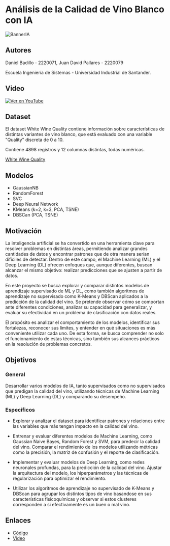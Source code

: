 # Análisis de la Calidad de Vino Blanco con IA

![BannerIA](https://github.com/user-attachments/assets/fe1eb49f-834b-4466-a65d-0aee8f999542)

## Autores
Daniel Badillo - 2220071, Juan David Pallares - 2220079

Escuela Ingeniería de Sistemas - Universidad Industrial de Santander.

## Video
[![Ver en YouTube](https://img.youtube.com/vi/LSTgxtzRElw/hqdefault.jpg)](https://youtu.be/LSTgxtzRElw?feature=shared)

## Dataset
El dataset White Wine Quality contiene información sobre características de distintas variantes de vino blanco, que está evaluado con una variable "Quality" discreta de 0 a 10. 

Contiene 4898 registros y 12 columnas distintas, todas numéricas.

[White Wine Quality](https://www.kaggle.com/datasets/piyushagni5/white-wine-quality/data)

## Modelos
- GaussianNB
- RandomForest
- SVC
- Deep Neural Network
- KMeans (k=2, k=3, PCA, TSNE)
- DBSCan (PCA, TSNE)

## Motivación
La inteligencia artificial se ha convertido en una herramienta clave para resolver problemas en distintas áreas, permitiendo analizar grandes cantidades de datos y encontrar patrones que de otra manera serían difíciles de detectar. Dentro de este campo, el Machine Learning (ML) y el Deep Learning (DL) ofrecen enfoques que, aunque diferentes, buscan alcanzar el mismo objetivo: realizar predicciones que se ajusten a partir de datos.

En este proyecto se busca explorar y comparar distintos modelos de aprendizaje supervisado de ML y DL, como también algoritmos de aprendizaje no supervisado como K-Means y DBScan aplicados a la predicción de la calidad del vino. Se pretende observar cómo se comportan ante diferentes condiciones, analizar su capacidad para generalizar, y evaluar su efectividad en un problema de clasificación con datos reales.

El propósito es analizar el comportamiento de los modelos, identificar sus fortalezas, reconocer sus límites, y entender en qué situaciones es más conveniente utilizar cada uno. De esta forma, se busca comprender no solo el funcionamiento de estas técnicas, sino también sus alcances prácticos en la resolución de problemas concretos.

## Objetivos

### General
Desarrollar varios modelos de IA, tanto supervisados como no supervisados que predigan la calidad del vino, utilizando técnicas de Machine Learning (ML) y Deep Learning (DL) y comparando su desempeño.

### Específicos
- Explorar y analizar el dataset para identificar patrones y relaciones entre las variables que más tengan impacto en la calidad del vino.

- Entrenar y evaluar diferentes modelos de Machine Learning, como Gaussian Naive Bayes, Random Forest y SVM, para predecir la calidad del vino. Comparar el rendimiento de los modelos utilizando métricas como la precisión, la matriz de confusión y el reporte de clasificación.

- Implementar y evaluar modelos de Deep Learning, como redes neuronales profundas, para la predicción de la calidad del vino. Ajustar la arquitectura del modelo, los hiperparámetros y las técnicas de regularización para optimizar el rendimiento.

- Utilizar los algoritmos de aprendizaje no supervisado de K-Means y DBScan para agrupar los distintos tipos de vino basandose en sus características fisicoquímicas y observar si estos clusteres corresponden a si efectivamente es un buen o mal vino.

## Enlaces
- [Código](https://colab.research.google.com/drive/1KaCnuniFLZtTSVGKjOyMbGoZFbn6lSYZ?usp=sharing)
- [Video](https://youtu.be/LSTgxtzRElw?feature=shared)
